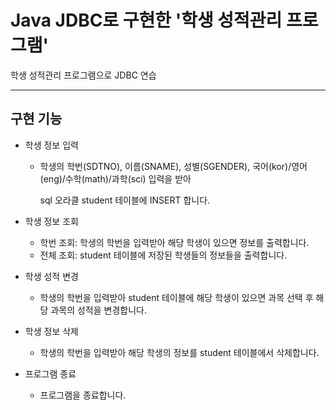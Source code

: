 # Java JDBC로 구현한 '학생 성적관리 프로그램'

학생 성적관리 프로그램으로 JDBC 연습 

---
## 구현 기능

- 학생 정보 입력

  - 학생의 학번(SDTNO), 이름(SNAME), 성별(SGENDER), 국어(kor)/영어(eng)/수학(math)/과학(sci) 입력을 받아 
  
     sql 오라클 student 테이블에 INSERT 합니다.
- 학생 정보 조회
  - 학번 조회: 학생의 학번을 입력받아 해당 학생이 있으면 정보를 출력합니다.
  - 전체 조회: student 테이블에 저장된 학생들의 정보들을 출력합니다.
- 학생 성적 변경
  - 학생의 학번을 입력받아 student 테이블에 해당 학생이 있으면 과목 선택 후 해당 과목의 성적을 변경합니다.
- 학생 정보 삭제
  - 학생의 학번을 입력받아 해당 학생의 정보를 student 테이블에서 삭제합니다.
- 프로그램 종료
  - 프로그램을 종료합니다.
